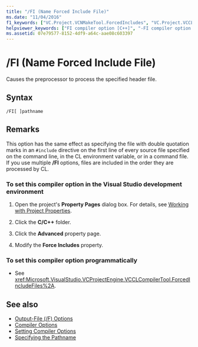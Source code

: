 ```yaml
---
title: "/FI (Name Forced Include File)"
ms.date: "11/04/2016"
f1_keywords: ["VC.Project.VCNMakeTool.ForcedIncludes", "VC.Project.VCCLCompilerTool.ForcedIncludeFiles", "VC.Project.VCCLWCECompilerTool.ForcedIncludeFiles", "/fi"]
helpviewer_keywords: ["FI compiler option [C++]", "-FI compiler option [C++]", "/FI compiler option [C++]", "preprocess header file compiler option [C++]"]
ms.assetid: 07e79577-8152-4df9-a64c-aae08c603397
---
```

# /FI (Name Forced Include File)

Causes the preprocessor to process the specified header file.

## Syntax

```
/FI[ ]pathname
```

## Remarks

This option has the same effect as specifying the file with double quotation marks in an `#include` directive on the first line of every source file specified on the command line, in the CL environment variable, or in a command file. If you use multiple **/FI** options, files are included in the order they are processed by CL.

### To set this compiler option in the Visual Studio development environment

1. Open the project's **Property Pages** dialog box. For details, see [Working with Project Properties](../../ide/working-with-project-properties.md).

1. Click the **C/C++** folder.

1. Click the **Advanced** property page.

1. Modify the **Force Includes** property.

### To set this compiler option programmatically

- See <xref:Microsoft.VisualStudio.VCProjectEngine.VCCLCompilerTool.ForcedIncludeFiles%2A>.

## See also

- [Output-File (/F) Options](../../build/reference/output-file-f-options.md)
- [Compiler Options](../../build/reference/compiler-options.md)
- [Setting Compiler Options](../../build/reference/setting-compiler-options.md)
- [Specifying the Pathname](../../build/reference/specifying-the-pathname.md)
